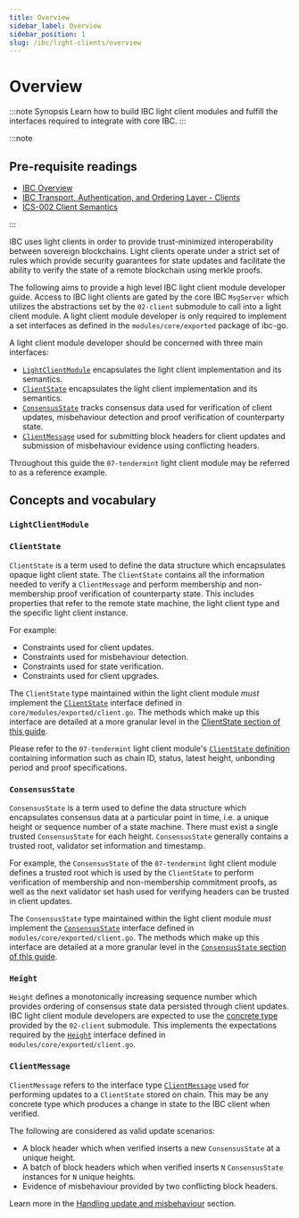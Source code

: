 ```yaml
---
title: Overview
sidebar_label: Overview
sidebar_position: 1
slug: /ibc/light-clients/overview
---
```


# Overview

:::note Synopsis
Learn how to build IBC light client modules and fulfill the interfaces required to integrate with core IBC.
:::

:::note

## Pre-requisite readings

- [IBC Overview](../../01-ibc/01-overview.md)
- [IBC Transport, Authentication, and Ordering Layer - Clients](https://tutorials.cosmos.network/academy/3-ibc/4-clients.html)
- [ICS-002 Client Semantics](https://github.com/cosmos/ibc/tree/main/spec/core/ics-002-client-semantics)

:::

IBC uses light clients in order to provide trust-minimized interoperability between sovereign blockchains. Light clients operate under a strict set of rules which provide security guarantees for state updates and facilitate the ability to verify the state of a remote blockchain using merkle proofs.

The following aims to provide a high level IBC light client module developer guide. Access to IBC light clients are gated by the core IBC `MsgServer` which utilizes the abstractions set by the `02-client` submodule to call into a light client module. A light client module developer is only required to implement a set interfaces as defined in the `modules/core/exported` package of ibc-go.

A light client module developer should be concerned with three main interfaces:

- [`LightClientModule`](#lightclientmodule) encapsulates the light client implementation and its semantics.
- [`ClientState`](#clientstate) encapsulates the light client implementation and its semantics.
- [`ConsensusState`](#consensusstate) tracks consensus data used for verification of client updates, misbehaviour detection and proof verification of counterparty state.
- [`ClientMessage`](#clientmessage) used for submitting block headers for client updates and submission of misbehaviour evidence using conflicting headers.

Throughout this guide the `07-tendermint` light client module may be referred to as a reference example.

## Concepts and vocabulary

### `LightClientModule`


### `ClientState`

`ClientState` is a term used to define the data structure which encapsulates opaque light client state. The `ClientState` contains all the information needed to verify a `ClientMessage` and perform membership and non-membership proof verification of counterparty state. This includes properties that refer to the remote state machine, the light client type and the specific light client instance.

For example:

- Constraints used for client updates.
- Constraints used for misbehaviour detection.
- Constraints used for state verification.
- Constraints used for client upgrades.

The `ClientState` type maintained within the light client module *must* implement the [`ClientState`](https://github.com/cosmos/ibc-go/tree/02-client-refactor-beta1/modules/core/exported/client.go#L36) interface defined in `core/modules/exported/client.go`.
The methods which make up this interface are detailed at a more granular level in the [ClientState section of this guide](02-client-state.md).

Please refer to the `07-tendermint` light client module's [`ClientState` definition](https://github.com/cosmos/ibc-go/tree/02-client-refactor-beta1/proto/ibc/lightclients/tendermint/v1/tendermint.proto#L18) containing information such as chain ID, status, latest height, unbonding period and proof specifications.

### `ConsensusState`

`ConsensusState` is a term used to define the data structure which encapsulates consensus data at a particular point in time, i.e. a unique height or sequence number of a state machine. There must exist a single trusted `ConsensusState` for each height. `ConsensusState` generally contains a trusted root, validator set information and timestamp.

For example, the `ConsensusState` of the `07-tendermint` light client module defines a trusted root which is used by the `ClientState` to perform verification of membership and non-membership commitment proofs, as well as the next validator set hash used for verifying headers can be trusted in client updates.

The `ConsensusState` type maintained within the light client module *must* implement the [`ConsensusState`](https://github.com/cosmos/ibc-go/tree/02-client-refactor-beta1/modules/core/exported/client.go#L134) interface defined in `modules/core/exported/client.go`.
The methods which make up this interface are detailed at a more granular level in the [`ConsensusState` section of this guide](03-consensus-state.md).

### `Height`

`Height` defines a monotonically increasing sequence number which provides ordering of consensus state data persisted through client updates.
IBC light client module developers are expected to use the [concrete type](https://github.com/cosmos/ibc-go/tree/02-client-refactor-beta1/proto/ibc/core/client/v1/client.proto#L89) provided by the `02-client` submodule. This implements the expectations required by the [`Height`](https://github.com/cosmos/ibc-go/blob/v7.0.0/modules/core/exported/client.go#L156) interface defined in `modules/core/exported/client.go`.

### `ClientMessage`

`ClientMessage` refers to the interface type [`ClientMessage`](https://github.com/cosmos/ibc-go/blob/v7.0.0/modules/core/exported/client.go#L147) used for performing updates to a `ClientState` stored on chain.
This may be any concrete type which produces a change in state to the IBC client when verified.

The following are considered as valid update scenarios:

- A block header which when verified inserts a new `ConsensusState` at a unique height.
- A batch of block headers which when verified inserts `N` `ConsensusState` instances for `N` unique heights.
- Evidence of misbehaviour provided by two conflicting block headers.

Learn more in the [Handling update and misbehaviour](04-updates-and-misbehaviour.md) section.
